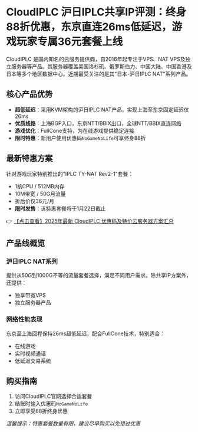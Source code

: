 # CloudIPLC 沪日IPLC共享IP评测：终身88折优惠，东京直连26ms低延迟，游戏玩家专属36元套餐上线

CloudIPLC 是国内知名的云服务提供商，自2016年起专注于VPS、NAT VPS及独立服务器等产品。其服务器覆盖美国洛杉矶、俄罗斯伯力、中国大陆、中国香港及日本等多个地区数据中心。近期最受关注的是其"日本-沪日IPLC NAT"系列产品。

## 核心产品优势

- **超低延迟**：采用KVM架构的沪日IPLC NAT产品，实现上海至东京固定延迟仅26ms
- **优质线路**：上海BGP入口，东京NTT/BBIX出口，全球NTT/BBIX直连网络
- **游戏优化**：FullCone支持，为在线游戏提供稳定连接
- **限时特惠**：新用户使用优惠码`NoGameNoLife`可享终身88折

## 最新特惠方案

针对游戏玩家特别推出的"IPLC TY-NAT Rev2-1"套餐：
- 1核CPU / 512MB内存
- 10M带宽 / 50G月流量
- 折后价仅36元/月
- **限时发售**：该特惠套餐将于1月22日截止

👉 [【点击查看】2025年最新 CloudIPLC 优惠码及特价云服务器方案汇总](https://bit.ly/cloudiplc)

## 产品线概览

### 沪日IPLC NAT系列
提供从50G到1000G不等的流量套餐选择，满足不同用户需求。除共享IP方案外，还提供：

- 独享带宽VPS
- 独立服务器产品

### 网络性能表现
东京至上海回程保持26ms超低延迟，配合FullCone技术，特别适合：
- 在线游戏
- 实时视频通话
- 低延迟交易系统

## 购买指南
1. 访问CloudIPLC官网选择合适套餐
2. 结账时输入优惠码`NoGameNoLife`
3. 立即享受88折终身优惠

*温馨提示：特惠套餐数量有限，建议尽早购买以免错过优惠*